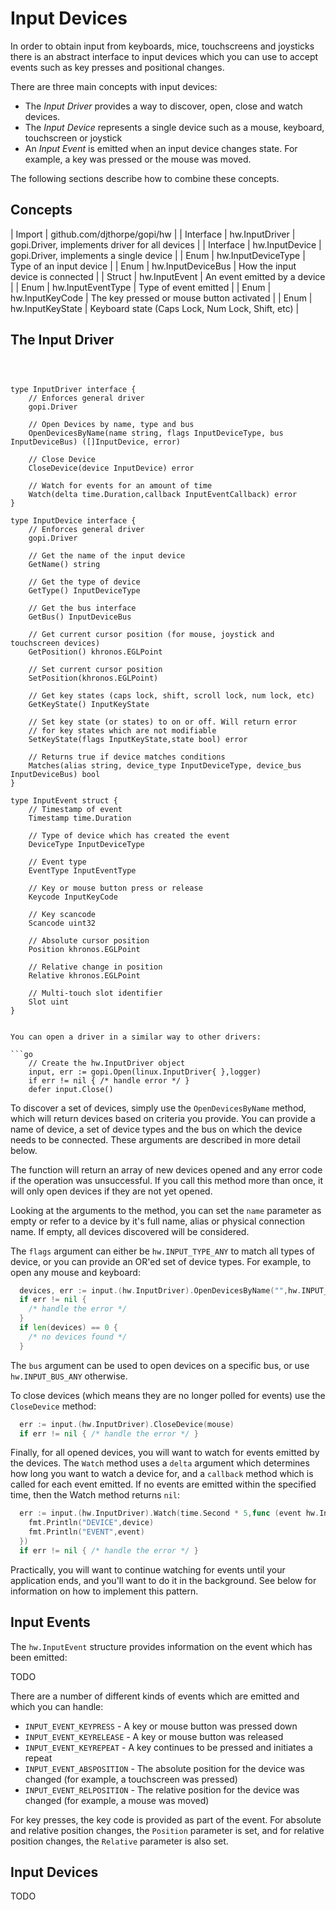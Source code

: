 
# Input Devices

In order to obtain input from keyboards, mice, touchscreens and joysticks
there is an abstract interface to input devices which you can use to accept
events such as key presses and positional changes.

There are three main concepts with input devices:

  * The _Input Driver_ provides a way to discover, open, close and watch devices.
  * The _Input Device_ represents a single device such as a mouse, keyboard,
    touchscreen or joystick
  * An _Input Event_ is emitted when an input device changes state. For example,
    a key was pressed or the mouse was moved.
	
The following sections describe how to combine these concepts.

## Concepts

| Import | github.com/djthorpe/gopi/hw |
| Interface | hw.InputDriver | gopi.Driver, implements driver for all devices |
| Interface | hw.InputDevice | gopi.Driver, implements a single device |
| Enum   | hw.InputDeviceType | Type of an input device |
| Enum   | hw.InputDeviceBus | How the input device is connected |
| Struct | hw.InputEvent | An event emitted by a device |
| Enum   | hw.InputEventType | Type of event emitted |
| Enum   | hw.InputKeyCode | The key pressed or mouse button activated |
| Enum   | hw.InputKeyState | Keyboard state (Caps Lock, Num Lock, Shift, etc) |

## The Input Driver

```



type InputDriver interface {
	// Enforces general driver
	gopi.Driver

	// Open Devices by name, type and bus
	OpenDevicesByName(name string, flags InputDeviceType, bus InputDeviceBus) ([]InputDevice, error)

	// Close Device
	CloseDevice(device InputDevice) error

	// Watch for events for an amount of time
	Watch(delta time.Duration,callback InputEventCallback) error
}

type InputDevice interface {
	// Enforces general driver
	gopi.Driver

	// Get the name of the input device
	GetName() string

	// Get the type of device
	GetType() InputDeviceType

	// Get the bus interface
	GetBus() InputDeviceBus

	// Get current cursor position (for mouse, joystick and touchscreen devices)
	GetPosition() khronos.EGLPoint

	// Set current cursor position
	SetPosition(khronos.EGLPoint)

	// Get key states (caps lock, shift, scroll lock, num lock, etc)
	GetKeyState() InputKeyState

	// Set key state (or states) to on or off. Will return error
	// for key states which are not modifiable
	SetKeyState(flags InputKeyState,state bool) error

	// Returns true if device matches conditions
	Matches(alias string, device_type InputDeviceType, device_bus InputDeviceBus) bool
}

type InputEvent struct {
	// Timestamp of event
	Timestamp time.Duration

	// Type of device which has created the event
	DeviceType InputDeviceType

	// Event type
	EventType InputEventType

	// Key or mouse button press or release
	Keycode InputKeyCode

	// Key scancode
	Scancode uint32

	// Absolute cursor position
	Position khronos.EGLPoint

	// Relative change in position
	Relative khronos.EGLPoint

	// Multi-touch slot identifier
	Slot uint
}


You can open a driver in a similar way to other drivers:

```go
	// Create the hw.InputDriver object
	input, err := gopi.Open(linux.InputDriver{ },logger)
	if err != nil { /* handle error */ }
	defer input.Close()
```

To discover a set of devices, simply use the `OpenDevicesByName` method, which
will return devices based on criteria you provide. You can provide a name of
device, a set of device types and the bus on which the device needs to be
connected. These arguments are described in more detail below.

The function will return an array of new devices opened and any error code if the
operation was unsuccessful. If you call this method more than once, it will only
open devices if they are not yet opened.

Looking at the arguments to the method, you can set the `name` parameter as
empty or refer to a device by it's full name, alias or physical connection
name. If empty, all devices discovered will be considered.

The `flags` argument can either be `hw.INPUT_TYPE_ANY` to match all types of
device, or you can provide an OR'ed set of device types. For example, to open
any mouse and keyboard:

```go
  devices, err := input.(hw.InputDriver).OpenDevicesByName("",hw.INPUT_TYPE_MOUSE | hw.INPUT_TYPE_KEYBOARD,hw.INPUT_BUS_ANY)
  if err != nil {
	/* handle the error */
  }
  if len(devices) == 0 {
    /* no devices found */
  }
```

The `bus` argument can be used to open devices on a specific bus, or use
`hw.INPUT_BUS_ANY` otherwise.

To close devices (which means they are no longer polled for events) use the
`CloseDevice` method:

```go
  err := input.(hw.InputDriver).CloseDevice(mouse)
  if err != nil { /* handle the error */ }
```

Finally, for all opened devices, you will want to watch for events emitted by
the devices. The `Watch` method uses a `delta` argument which determines how
long you want to watch a device for, and a `callback` method which is called
for each event emitted. If no events are emitted within the specified time, then
the Watch method returns `nil`:

```go
  err := input.(hw.InputDriver).Watch(time.Second * 5,func (event hw.InputEvent,device hw.InputDevice) {
	fmt.Println("DEVICE",device)
	fmt.Println("EVENT",event)
  })
  if err != nil { /* handle the error */ }
```

Practically, you will want to continue watching for events until your application
ends, and you'll want to do it in the background. See below for information on
how to implement this pattern.

## Input Events

The `hw.InputEvent` structure provides information on the event which has been
emitted:

  TODO

There are a number of different kinds of events which are emitted and which
you can handle:

  * `INPUT_EVENT_KEYPRESS` - A key or mouse button was pressed down
  * `INPUT_EVENT_KEYRELEASE` - A key or mouse button was released
  * `INPUT_EVENT_KEYREPEAT` - A key continues to be pressed and initiates a repeat
  * `INPUT_EVENT_ABSPOSITION` - The absolute position for the device was changed (for example, a touchscreen was pressed)
  * `INPUT_EVENT_RELPOSITION` - The relative position for the device was changed (for example, a mouse was moved)

For key presses, the key code is provided as part of the event. For
absolute and relative position changes, the `Position` parameter is set, and
for relative position changes, the `Relative` parameter is also set.

## Input Devices

TODO



